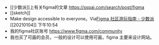 - [[少数派]]上有关figma的文章  https://sspai.com/search/post/figma
- [[sketch]]
- Make design accessible to everyone。Via[Figma 社区游玩指南 - 少数派](https://sspai.com/post/64214)[[20210104]] 下午10:54
- 我的figma社区账号  https://www.figma.com/community
- 我也买了可画的会员，一般的设计可以使用可画，figma 主要来设计网站。
